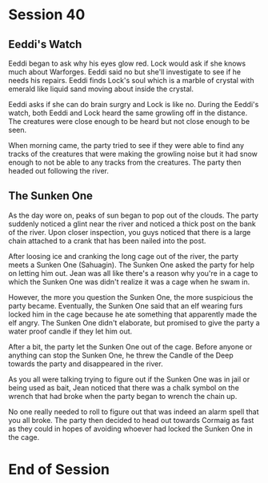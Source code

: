 # Session 40

## Eeddi's Watch

Eeddi began to ask why his eyes glow red. Lock would ask if she knows much about Warforges. Eeddi said no but she'll investigate to see if he needs his repairs. Eeddi finds Lock's soul which is a marble of crystal with emerald like liquid sand moving about inside the crystal. 

Eeddi asks if she can do brain surgry and Lock is like no. During the Eeddi's watch, both Eeddi and Lock heard the same growling off in the distance. The creatures were close enough to be heard but not close enough to be seen. 

When morning came, the party tried to see if they were able to find any tracks of the creatures that were making the growling noise but it had snow enough to not be able to any tracks from the creatures. The party then headed out following the river. 

## The Sunken One

As the day wore on, peaks of sun began to pop out of the clouds. The party suddenly noticed a glint near the river and noticed a thick post on the bank of the river. Upon closer inspection, you guys noticed that there is a large chain attached to a crank that has been nailed into the post. 

After loosing ice and cranking the long cage out of the river, the party meets a Sunken One (Sahuagin). The Sunken One asked the party for help on letting him out. Jean was all like there's a reason why you're in a cage to which the Sunken One was didn't realize it was a cage when he swam in. 

However, the more you question the Sunken One, the more suspicious the party became. Eventually, the Sunken One said that an elf wearing furs locked him in the cage because he ate something that apparently made the elf angry. The Sunken One didn't elaborate, but promised to give the party a water proof candle if they let him out. 

After a bit, the party let the Sunken One out of the cage. Before anyone or anything can stop the Sunken One, he threw the Candle of the Deep towards the party and disappeared in the river. 

As you all were talking trying to figure out if the Sunken One was in jail or being used as bait, Jean noticed that there was a chalk symbol on the wrench that had broke when the party began to wrench the chain up. 

No one really needed to roll to figure out that was indeed an alarm spell that you all broke. The party then decided to head out towards Cormaig as fast as they could in hopes of avoiding whoever had locked the Sunken One in the cage.

# End of Session

